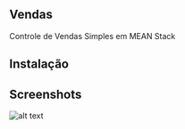 ## Vendas
Controle de Vendas Simples em MEAN Stack

## Instalação

## Screenshots
![alt text](https://raw.githubusercontent.com/carvalhods/vendas/release/0.1.0/screenshots/screenshots1.png)
